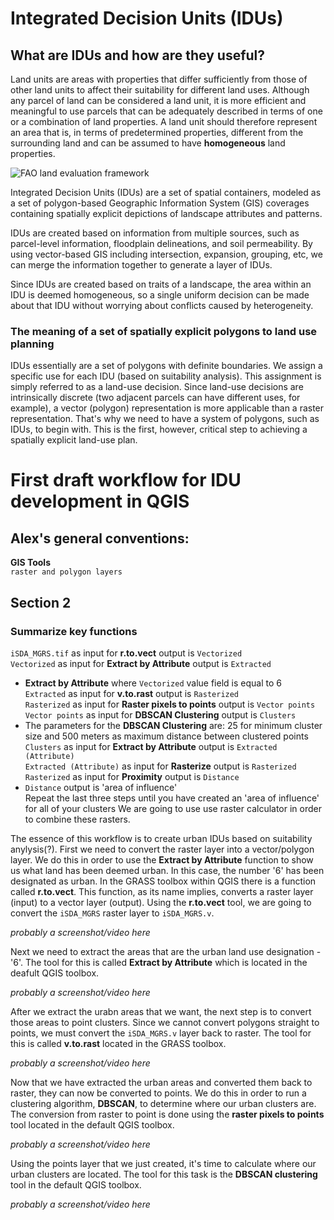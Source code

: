 # Integrated Decision Units (IDUs)

## What are IDUs and how are they useful?

Land units are areas with properties that differ sufficiently from those of
other land units to affect their suitability for different land uses.
Although any parcel of land can be considered a land unit, it is more efficient
and meaningful to use parcels that can be adequately described in terms of one
or a combination of land properties.
A land unit should therefore represent an area that is, in terms of
predetermined properties, different from the surrounding land and can be
assumed to have **homogeneous** land properties.

![FAO land evaluation framework](https://www.fao.org/3/U1980E/u1980e09.jpg)

Integrated Decision Units (IDUs) are a set of spatial containers, modeled as a set of polygon-based 
Geographic Information System (GIS) coverages containing spatially explicit depictions of landscape 
attributes and patterns.

IDUs are created based on information from multiple sources, such as parcel-level information, 
floodplain delineations, and soil permeability. By using vector-based GIS including intersection, 
expansion, grouping, etc, we can merge the information together to generate a layer of IDUs.

Since IDUs are created based on traits of a landscape, the area within an IDU is deemed homogeneous, 
so a single uniform decision can be made about that IDU without worrying about conflicts caused by heterogeneity.

### The meaning of a set of spatially explicit polygons to land use planning
IDUs essentially are a set of polygons with definite boundaries. 
We assign a specific use for each IDU (based on suitability analysis). This assignment is simply referred to
as a land-use decision. 
Since land-use decisions are intrinsically discrete (two adjacent parcels can have different uses, for example), 
a vector (polygon) representation is more applicable than a raster representation. That's why we need to 
have a system of polygons, such as IDUs, to begin with. This is the first, however, 
critical step to achieving a spatially explicit land-use plan.

# First draft workflow for IDU development in QGIS

## Alex's general conventions:
**GIS Tools**  
`raster and polygon layers`  

## Section 2  
### Summarize key functions

`iSDA_MGRS.tif` as input for **r.to.vect** output is `Vectorized`  
`Vectorized` as input for **Extract by Attribute** output is `Extracted`
- **Extract by Attribute** where `Vectorized` value field is equal to 6  
`Extracted` as input for **v.to.rast** output is `Rasterized`  
`Rasterized` as input for **Raster pixels to points** output is `Vector points`  
`Vector points` as input for **DBSCAN Clustering** output is `Clusters`
- The parameters for the **DBSCAN Clustering** are: 25 for minimum cluster size and 500 meters as maximum distance between clustered points  
`Clusters` as input for **Extract by Attribute** output is `Extracted (Attribute)`  
`Extracted (Attribute)` as input for **Rasterize** output is `Rasterized`  
`Rasterized` as input for **Proximity** output is `Distance`
- `Distance` output is 'area of influence'  
Repeat the last three steps until you have created an 'area of influence' for all of your clusters
We are going to use use raster calculator in order to combine these rasters.




The essence of this workflow is to create urban IDUs based on suitability anylysis(?). 
First we need to convert the raster layer into a vector/polygon layer. We do this in order to use the **Extract by Attribute** function to show us what land has been deemed urban. In this case, the number '6' has been designated as urban.
In the GRASS toolbox within QGIS there is a function called **r.to.vect**. This function, as its name implies, converts a raster layer (input) to a vector layer (output). 
Using the **r.to.vect** tool, we are going to convert the `iSDA_MGRS` raster layer to `iSDA_MGRS.v`.

_probably a screenshot/video here_

Next we need to extract the areas that are the urban land use designation - '6'. The tool for this is called **Extract by Attribute** which is located in the deafult QGIS toolbox. 

_probably a screenshot/video here_

After we extract the urabn areas that we want, the next step is to convert those areas to point clusters. Since we cannot convert polygons straight to points, we must convert the `iSDA_MGRS.v` layer back to raster. The tool for this is called **v.to.rast** located in the GRASS toolbox.

_probably a screenshot/video here_

Now that we have extracted the urban areas and converted them back to raster, they can now be converted to points. We do this in order to run a clustering algorithm, **DBSCAN**, to determine where our urban clusters are. The conversion from raster to point is done using the **raster pixels to points** tool located in the default QGIS toolbox.

_probably a screenshot/video here_

Using the points layer that we just created, it's time to calculate where our urban clusters are located. The tool for this task is the **DBSCAN clustering** tool in the default QGIS toolbox. 

_probably a screenshot/video here_
